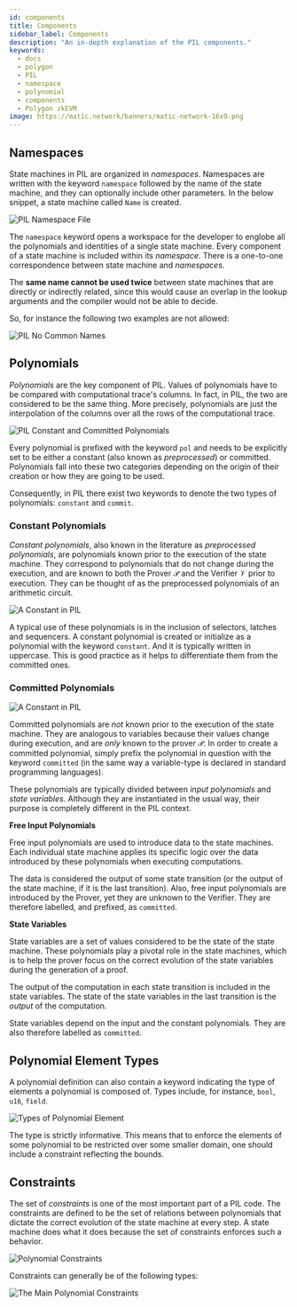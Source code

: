 ```yaml
---
id: components
title: Components
sidebar_label: Components
description: "An in-depth explanation of the PIL components."
keywords:
  - docs
  - polygon
  - PIL
  - namespace
  - polynomial
  - components
  - Polygon zkEVM
image: https://matic.network/banners/matic-network-16x9.png
---
```


## Namespaces

State machines in PIL are organized in _namespaces_. Namespaces are written with the keyword $\texttt{namespace}$ followed by the name of the state machine, and they can optionally include other parameters. In the below snippet, a state machine called $\texttt{Name}$ is created.

![PIL Namespace File](figures/fig13-pil-nmspc-prmtrs.png)

The $\texttt{namespace}$ keyword opens a workspace for the developer to englobe all the polynomials and identities of a single state machine. Every component of a state machine is included within its _namespace_. There is a one-to-one correspondence between state machine and _namespaces_.

The **same name cannot be used twice** between state machines that are directly or indirectly related, since this would cause an overlap in the lookup arguments and the compiler would not be able to decide.

So, for instance the following two examples are not allowed:

![PIL No Common Names](figures/fig14-pil-nmspc-unique.png)

## Polynomials

_Polynomials_ are the key component of PIL. Values of polynomials have to be compared with computational trace's columns. In fact, in PIL, the two are considered to be the same thing. More precisely, polynomials are just the interpolation of the columns over all the rows of the computational trace.

![PIL Constant and Committed Polynomials](figures/fig15-pil-cnst-pols.png)

Every polynomial is prefixed with the keyword $\texttt{pol}$ and needs to be explicitly set to be either a constant (also known as _preprocessed_) or committed. Polynomials fall into these two categories depending on the origin of their creation or how they are going to be used.

Consequently, in PIL there exist two keywords to denote the two types of polynomials: $\texttt{constant}$ and $\texttt{commit}$.

### Constant Polynomials

_Constant polynomials_, also known in the literature as _preprocessed polynomials_, are polynomials known prior to the execution of the state machine. They correspond to polynomials that do not change during the execution, and are known to both the Prover $\mathcal{P}$ and the Verifier $\mathcal{V}$ prior to execution. They can be thought of as the preprocessed polynomials of an arithmetic circuit.

![A Constant in PIL](figures/fig16-pil-a-cnst.png)

A typical use of these polynomials is in the inclusion of selectors, latches and sequencers. A constant polynomial is created or initialize as a polynomial with the keyword $\texttt{constant}$. And it is typically written in uppercase. This is good practice as it helps to differentiate them from the committed ones.

### Committed Polynomials

![A Constant in PIL](figures/fig16-pil-a-cnst.png)

Committed polynomials are _not_ known prior to the execution of the state machine. They are analogous to variables because their values change during execution, and are _only_ known to the prover $\mathcal{P}$. In order to create a committed polynomial, simply prefix the polynomial in question with the keyword $\texttt{committed}$ (in the same way a variable-type is declared in standard programming languages).

These polynomials are typically divided between _input polynomials_ and _state variables_. Although they are instantiated in the usual way, their purpose is completely different in the PIL context.

**Free Input Polynomials**

Free input polynomials are used to introduce data to the state machines. Each individual state machine applies its specific logic over the data introduced by these polynomials when executing computations.

The data is considered the output of some state transition (or the output of the state machine, if it is the last transition). Also, free input polynomials are introduced by the Prover, yet they are unknown to the Verifier. They are therefore labelled, and prefixed, as $\texttt{committed}$.

**State Variables**

State variables are a set of values considered to be the state of the state machine. These polynomials play a pivotal role in the state machines, which is to help the prover focus on the correct evolution of the state variables during the generation of a proof.

The output of the computation in each state transition is included in the state variables. The state of the state variables in the last transition is the $\textit{output}$ of the computation.

State variables depend on the input and the constant polynomials. They are also therefore labelled as $\texttt{committed}$.

## Polynomial Element Types

A polynomial definition can also contain a keyword indicating the type of elements a polynomial is composed of. Types include, for instance, $\texttt{bool}$, $\texttt{u16}$, $\texttt{field}$.

![Types of Polynomial Element](figures/fig17-pol-elmt-types.png)

The type is strictly informative. This means that to enforce the elements of some polynomial to be restricted over some smaller domain, one should include a constraint reflecting the bounds.

## Constraints

The set of _constraints_ is one of the most important part of a PIL code. The constraints are defined to be the set of relations between polynomials that dictate the correct evolution of the state machine at every step. A state machine does what it does because the set of constraints enforces such a behavior.

![Polynomial Constraints](figures/fig18-pol-constrnts-PIL.png)

Constraints can generally be of the following types:

![The Main Polynomial Constraints](figures/fig19-pol-constrnts-four.png)